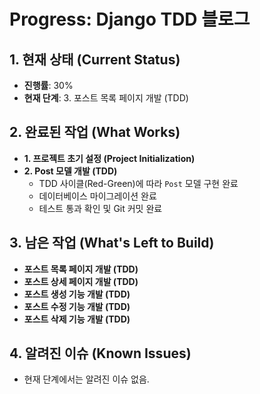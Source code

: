 # Progress: Django TDD 블로그

## 1. 현재 상태 (Current Status)

- **진행률**: 30%
- **현재 단계**: 3. 포스트 목록 페이지 개발 (TDD)

## 2. 완료된 작업 (What Works)

- **1. 프로젝트 초기 설정 (Project Initialization)**
- **2. Post 모델 개발 (TDD)**
    - TDD 사이클(Red-Green)에 따라 `Post` 모델 구현 완료
    - 데이터베이스 마이그레이션 완료
    - 테스트 통과 확인 및 Git 커밋 완료

## 3. 남은 작업 (What's Left to Build)

- **포스트 목록 페이지 개발 (TDD)**
- **포스트 상세 페이지 개발 (TDD)**
- **포스트 생성 기능 개발 (TDD)**
- **포스트 수정 기능 개발 (TDD)**
- **포스트 삭제 기능 개발 (TDD)**

## 4. 알려진 이슈 (Known Issues)

- 현재 단계에서는 알려진 이슈 없음.

